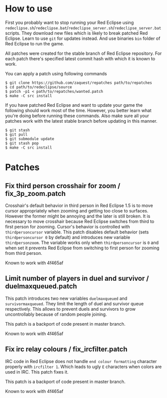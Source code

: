 # How to use

First you probably want to stop running your Red Eclipse using
`redeclipse.sh`/`redeclipse.bat`/`redeclipse_server.sh`/`redeclipse_server.bat`
scripts. They download new files which is likely to break patched Red
Eclipse. Learn to use `git` for updates instead. And use binaries
`bin` folder of Red Eclipse to run the game.

All patches were created for the stable branch of Red Eclipse
repository. For each patch there's specified latest commit hash with
which it is known to work.

You can apply a patch using following commands

```
$ git clone https://github.com/zaquest/repatches path/to/repatches
$ cd path/to/redeclipse/source
$ patch -p1 < path/to/repatches/wanted.patch
$ make -C src install
```

If you have patched Red Eclipse and want to update your game the following
should work most of the time. However, you better learn what you're doing
before running these commands. Also make sure all your patches work
with the latest stable branch before updating in this manner.

```
$ git stash
$ git pull
$ git submodule update
$ git stash pop
$ make -C src install
```

# Patches

## Fix third person crosshair for zoom / fix_3p_zoom.patch

Crosshair's default behavior in third person in Red Eclipse 1.5 is
to move cursor appropriately when zooming and getting too close to
surfaces. However the former might be annoying and the later is still
broken. It is necessary to move crosshair because Red Eclipse switches
from third to first person for zooming.  Cursor's behavior is
controlled with `thirdpersoncursor` variable.  This patch disables
default behavior (sets `thirdpersoncursor 0` by default) and
introduces new variable `thirdpersonzoom`. The variable works only
when `thirdpersoncursor` is `0` and when set it prevents Red Eclipse
from switching to first person for zooming from third person.

Known to work with 4f465af

## Limit number of players in duel and survivor / duelmaxqueued.patch

This patch introduces two new variables `duelmaxqueued` and
`survivormaxqueued`. They limit the length of duel and survivor queue
respectively. This allows to prevent duels and survivors to grow
uncontrollably because of random people joining.

This patch is a backport of code present in master branch.

Known to work with 4f465af

## Fix irc relay colours / fix_ircfilter.patch

IRC code in Red Eclipse does not handle `end colour formatting` character
properly with `ircfilter 1`. Which leads to ugly `E` characters when
colors are used in IRC. This patch fixes it.

This patch is a backport of code present in master branch.

Known to work with 4f465af
